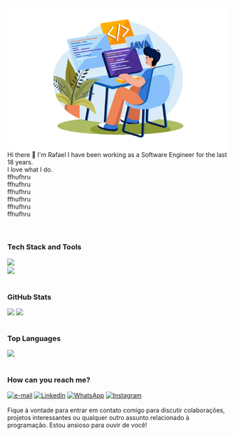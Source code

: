 <img src="https://github.com/RafaelMangerona/RafaelMangerona/blob/main/profile.png?raw=true" alt="dev-java" min-width="500px" max-width="500px" width="500px" align="right">

Hi there 👋 I'm Rafael
I have been working as a Software Engineer for the last 18 years.<br>
I love what I do.<br>
ffhufhru<br>
ffhufhru<br>
ffhufhru<br>
ffhufhru<br>
ffhufhru<br>
ffhufhru<br>
<br><br>

### Tech Stack and Tools
<img src="https://skillicons.dev/icons?i=java,spring,maven,mysql,postgres,mongo,idea,eclipse,vscode,aws,github&theme=dark">
<br>
<img src="https://skillicons.dev/icons?i=git,docker,kubernetes,javascript,html,css&theme=dark">
<br><br>

### GitHub Stats
<img src="https://github-readme-stats.vercel.app/api?username=RafaelMangerona&show_icons=true&theme=dark" width="45%"/>
<img src="https://github-readme-streak-stats.herokuapp.com/?user=RafaelMangerona&theme=dark" width="47.6%">
<br><br>

### Top Languages
<img src="https://github-readme-stats.vercel.app/api/top-langs/?username=RafaelMangerona&layout=compact&theme=dark" width="45%" >
<br><br>

### How can you reach me?
<a href="#" title="Gmail"><img src="https://img.shields.io/badge/-GMail-FF0000?style=flat-square&labelColor=FF0000&logo=gmail&logoColor=white&link=LINK-DO-SEU-GMAIL" alt="e-mail"/></a>
<a href="#" title="LinkedIn"><img src="https://img.shields.io/badge/-Linkedin-0e76a8?style=flat-square&logo=Linkedin&logoColor=white&link=LINK-DO-SEU-LINKEDIN" alt="LinkedIn"/></a>
<a href="#" title="WhatsApp"><img src="https://img.shields.io/badge/-WhatsApp-25d366?style=flat-square&labelColor=25d366&logo=whatsapp&logoColor=white&link=API-DO-SEU-WHATSAPP" alt="WhatsApp"/></a>
<a href="#" title="Instagram"><img src="https://img.shields.io/badge/-Instagram-DF0174?style=flat-square&labelColor=DF0174&logo=instagram&logoColor=white&link=LINK-DO-SEU-INSTAGRAM" alt="Instagram"/></a>
<br><br>
Fique à vontade para entrar em contato comigo para discutir colaborações, projetos interessantes ou qualquer outro assunto relacionado à programação. Estou ansioso para ouvir de você!
